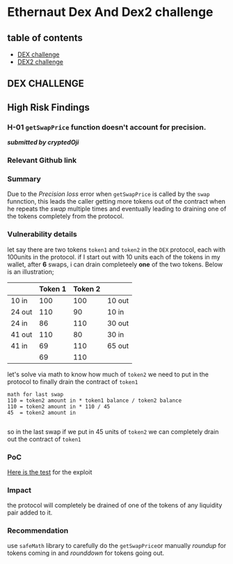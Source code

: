 # Ethernaut Dex And Dex2 challenge
## table of contents
- [DEX challenge](#dex) 
- [DEX2 challenge](#dex2)

## <font color="">DEX CHALLENGE<a id="dex"></a></font>

## High Risk Findings

### H-01 ```getSwapPrice``` function doesn't account for precision. 

***submitted by cryptedOji***

### Relevant Github link


### Summary

Due to the *Precision loss* error when ```getSwapPrice``` is called by the ```swap``` funnction, this leads the caller getting more tokens out of the contract when he repeats the *swap* multiple times and eventually leading to draining one of the tokens completely from the protocol.

### Vulnerability details
let say there are two tokens ```token1``` and ```token2``` in the ```DEX``` protocol, each with 100units in the protocol. if I start out with 10 units each of the tokens in my wallet, after **6** swaps, i can drain completeely **one** of the two tokens. Below is an illustration;

|      | Token 1 | Token 2 |        |
| -----|----------- | --------|-----|
|10 in |100     | 100      | 10 out|
|24 out | 110   | 90        |  10 in|
|24 in | 86   | 110        |  30 out|
|41 out | 110   | 80        |  30 in|
|41 in | 69   | 110        |  65 out|
|        | 69   | 110        |      |

let's solve via math to know how much of ```token2``` we need to put in the protocol to finally drain the contract of ```token1```

```
math for last swap
110 = token2 amount in * token1 balance / token2 balance
110 = token2 amount in * 110 / 45
45  = token2 amount in
    
```

so in the last swap if we put in 45 units of ```token2``` we can completely drain out the contract of ```token1```

### PoC
[Here is the test](https://github.com/ojiubasi-motif/ethernaut-dex-and-dex2/blob/master/test/dex.t.sol) for the exploit

### Impact
the protocol will completely be drained of one of the tokens of any liquidity pair added to it.

### Recommendation
use ```safeMath``` library to carefully do the ```getSwapPrice```or manually *roundup* for tokens coming in and *rounddown* for tokens going out.